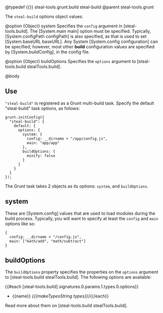 @typedef {{}} steal-tools.grunt.build steal-build
@parent steal-tools.grunt 

The `steal-build` options object values.

@option {Object} system Specifies the `config` argument in
[steal-tools.build]. The [System.main main] option must be specified. Typically,
[System.configPath configPath] is also specified, as that is used to set 
[System.baseURL baseURL].  Any System [System.config configuration] can be specified; however,
most other __build__ configuration values are specified
by [System.buildConfig], in the config file.

@option {Object} buildOptions Specifies the `options` argument 
to [steal-tools.build stealTools.build].


@body

## Use

`"steal-build"` is registered as a Grunt multi-build task. Specify the
default "steal-build" task options, as follows:

    grunt.initConfig({
      "steal-build": {
        default: {
          options: {
            system: {
              config: __dirname + "/app/config.js",
              main: "app/app"
            },
            buildOptions: {
              minify: false
            }
          }
        }
      }
    });

The Grunt task takes 2 objects as its 
options: `system`, and `buildOptions`.

## system

These are [System.config] values that are used to 
load modules during the build process. Typically, you will want 
to specify at least the `config` and `main` options like so:

    {
	  config: __dirname + "/config.js",
      main: ["math/add", "math/subtract"]
    }

## buildOptions

The `buildOptions` property specifies the properties on the `options`
argument to [steal-tools.build stealTools.build]. The following options are available:

{{#each [steal-tools.build].signatures.0.params.1.types.0.options}}
 - {{name}} <i>{{{makeTypesString types}}}</i>{{/each}}
 
Read more about them on [steal-tools.build stealTools.build].

